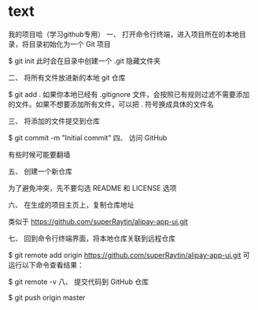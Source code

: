 # text
我的项目哈（学习github专用）
一、 打开命令行终端，进入项目所在的本地目录，将目录初始化为一个 Git 项目

$ git init
此时会在目录中创建一个 .git 隐藏文件夹

二、 将所有文件放进新的本地 git 仓库

$ git add .
如果你本地已经有 .gitignore 文件，会按照已有规则过滤不需要添加的文件。如果不想要添加所有文件，可以把 . 符号换成具体的文件名

三、 将添加的文件提交到仓库

$ git commit -m "Initial commit"
四、 访问 GitHub

有些时候可能要翻墙

五、 创建一个新仓库

为了避免冲突，先不要勾选 README 和 LICENSE 选项

六、 在生成的项目主页上，复制仓库地址

类似于 https://github.com/superRaytin/alipay-app-ui.git

七、 回到命令行终端界面，将本地仓库关联到远程仓库

$ git remote add origin https://github.com/superRaytin/alipay-app-ui.git
可运行以下命令查看结果：

$ git remote -v
八、 提交代码到 GitHub 仓库

$ git push origin master
